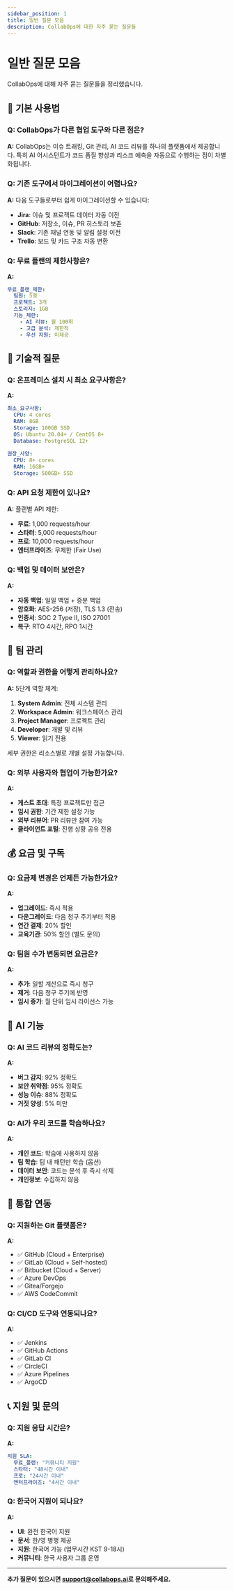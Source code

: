 ```yaml
---
sidebar_position: 1
title: 일반 질문 모음
description: CollabOps에 대한 자주 묻는 질문들
---
```


# 일반 질문 모음

CollabOps에 대해 자주 묻는 질문들을 정리했습니다.

## 🚀 기본 사용법

### Q: CollabOps가 다른 협업 도구와 다른 점은?
**A:** CollabOps는 이슈 트래킹, Git 관리, AI 코드 리뷰를 하나의 플랫폼에서 제공합니다. 특히 AI 어시스턴트가 코드 품질 향상과 리스크 예측을 자동으로 수행하는 점이 차별화됩니다.

### Q: 기존 도구에서 마이그레이션이 어렵나요?
**A:** 다음 도구들로부터 쉽게 마이그레이션할 수 있습니다:
- **Jira**: 이슈 및 프로젝트 데이터 자동 이전
- **GitHub**: 저장소, 이슈, PR 히스토리 보존
- **Slack**: 기존 채널 연동 및 알림 설정 이전
- **Trello**: 보드 및 카드 구조 자동 변환

### Q: 무료 플랜의 제한사항은?
**A:** 
```yaml
무료_플랜_제한:
  팀원: 5명
  프로젝트: 3개
  스토리지: 1GB
  기능_제한:
    - AI 리뷰: 월 100회
    - 고급 분석: 제한적
    - 우선 지원: 미제공
```

## 🔧 기술적 질문

### Q: 온프레미스 설치 시 최소 요구사항은?
**A:**
```yaml
최소_요구사항:
  CPU: 4 cores
  RAM: 8GB
  Storage: 100GB SSD
  OS: Ubuntu 20.04+ / CentOS 8+
  Database: PostgreSQL 12+
  
권장_사양:
  CPU: 8+ cores
  RAM: 16GB+
  Storage: 500GB+ SSD
```

### Q: API 요청 제한이 있나요?
**A:** 플랜별 API 제한:
- **무료**: 1,000 requests/hour
- **스타터**: 5,000 requests/hour  
- **프로**: 10,000 requests/hour
- **엔터프라이즈**: 무제한 (Fair Use)

### Q: 백업 및 데이터 보안은?
**A:**
- **자동 백업**: 일일 백업 + 증분 백업
- **암호화**: AES-256 (저장), TLS 1.3 (전송)
- **인증서**: SOC 2 Type II, ISO 27001
- **복구**: RTO 4시간, RPO 1시간

## 👥 팀 관리

### Q: 역할과 권한을 어떻게 관리하나요?
**A:** 5단계 역할 체계:
1. **System Admin**: 전체 시스템 관리
2. **Workspace Admin**: 워크스페이스 관리
3. **Project Manager**: 프로젝트 관리
4. **Developer**: 개발 및 리뷰
5. **Viewer**: 읽기 전용

세부 권한은 리소스별로 개별 설정 가능합니다.

### Q: 외부 사용자와 협업이 가능한가요?
**A:** 
- **게스트 초대**: 특정 프로젝트만 접근
- **임시 권한**: 기간 제한 설정 가능
- **외부 리뷰어**: PR 리뷰만 참여 가능
- **클라이언트 포털**: 진행 상황 공유 전용

## 💰 요금 및 구독

### Q: 요금제 변경은 언제든 가능한가요?
**A:** 
- **업그레이드**: 즉시 적용
- **다운그레이드**: 다음 청구 주기부터 적용
- **연간 결제**: 20% 할인
- **교육기관**: 50% 할인 (별도 문의)

### Q: 팀원 수가 변동되면 요금은?
**A:**
- **추가**: 일할 계산으로 즉시 청구
- **제거**: 다음 청구 주기에 반영
- **임시 증가**: 월 단위 임시 라이선스 가능

## 🤖 AI 기능

### Q: AI 코드 리뷰의 정확도는?
**A:**
- **버그 감지**: 92% 정확도
- **보안 취약점**: 95% 정확도
- **성능 이슈**: 88% 정확도
- **거짓 양성**: 5% 미만

### Q: AI가 우리 코드를 학습하나요?
**A:**
- **개인 코드**: 학습에 사용하지 않음
- **팀 학습**: 팀 내 패턴만 학습 (옵션)
- **데이터 보안**: 코드는 분석 후 즉시 삭제
- **개인정보**: 수집하지 않음

## 🔗 통합 연동

### Q: 지원하는 Git 플랫폼은?
**A:**
- ✅ GitHub (Cloud + Enterprise)
- ✅ GitLab (Cloud + Self-hosted)
- ✅ Bitbucket (Cloud + Server)
- ✅ Azure DevOps
- ✅ Gitea/Forgejo
- ✅ AWS CodeCommit

### Q: CI/CD 도구와 연동되나요?
**A:**
- ✅ Jenkins
- ✅ GitHub Actions  
- ✅ GitLab CI
- ✅ CircleCI
- ✅ Azure Pipelines
- ✅ ArgoCD

## 📞 지원 및 문의

### Q: 지원 응답 시간은?
**A:**
```yaml
지원_SLA:
  무료_플랜: "커뮤니티 지원"
  스타터: "48시간 이내"
  프로: "24시간 이내"
  엔터프라이즈: "4시간 이내"
```

### Q: 한국어 지원이 되나요?
**A:**
- **UI**: 완전 한국어 지원
- **문서**: 한/영 병행 제공
- **지원**: 한국어 가능 (업무시간 KST 9-18시)
- **커뮤니티**: 한국 사용자 그룹 운영

---

**추가 질문이 있으시면 [support@collabops.ai](mailto:support@collabops.ai)로 문의해주세요.** 